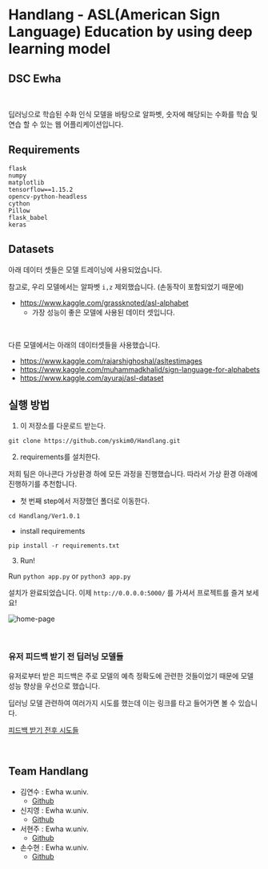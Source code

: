 # Handlang - ASL(American Sign Language) Education by using deep learning model

## DSC Ewha

<br>

딥러닝으로 학습된 수화 인식 모델을 바탕으로 알파벳, 숫자에 해당되는 수화를 학습 및 연습 할 수 있는 웹 어플리케이션입니다.


## Requirements

```
flask
numpy
matplotlib
tensorflow==1.15.2
opencv-python-headless
cython
Pillow
flask_babel
keras
```

## Datasets

아래 데이터 셋들은 모델 트레이닝에 사용되었습니다.

참고로, 우리 모델에서는 알파벳 `i,z` 제외했습니다. (손동작이 포함되었기 때문에)

- https://www.kaggle.com/grassknoted/asl-alphabet
    - 가장 성능이 좋은 모델에 사용된 데이터 셋입니다.

<br>

다른 모델에서는 아래의 데이터셋들을 사용했습니다.

- https://www.kaggle.com/rajarshighoshal/asltestimages
- https://www.kaggle.com/muhammadkhalid/sign-language-for-alphabets
- https://www.kaggle.com/ayuraj/asl-dataset


## 실행 방법

1. 이 저장소를 다운로드 받는다.

`git clone https://github.com/yskim0/Handlang.git`

2. requirements를 설치한다.

저희 팀은 아나콘다 가상환경 하에 모든 과정을 진행했습니다. 따라서 가상 환경 아래에 진행하기를 추천합니다.

- 첫 번째 step에서 저장했던 폴더로 이동한다.

`cd Handlang/Ver1.0.1`

- install requirements

`pip install -r requirements.txt`

3. Run!

Run `python app.py` or `python3 app.py`

설치가 완료되었습니다.
이제 `http://0.0.0.0:5000/` 를 가셔서 프로젝트를 즐겨 보세요!

![home-page](https://user-images.githubusercontent.com/48315997/90603856-e79a9380-e236-11ea-90fc-6653c671028a.png)



<br>

### 유저 피드백 받기 전 딥러닝 모델들

유저로부터 받은 피드백은 주로 모델의 예측 정확도에 관련한 것들이었기 때문에 모델 성능 향상을 우선으로 했습니다.

딥러닝 모델 관련하여 여러가지 시도를 했는데 이는 링크를 타고 들어가면 볼 수 있습니다.


[피드백 받기 전후 시도들](https://github.com/yskim0/GoogleSolutionChallenge_Handlang/blob/master/before_usr_feedback.md)

<br>




## Team Handlang

- 김연수 : Ewha w.univ.
    - [Github](https://github.com/yskim0)
- 신지영 : Ewha w.univ.
    - [Github](https://github.com/Turtlefromocean)
- 서현주 : Ewha w.univ.
    - [Github](https://github.com/seohsj)
- 손수현 : Ewha w.univ.
    - [Github](https://github.com/sonsuhyune)


